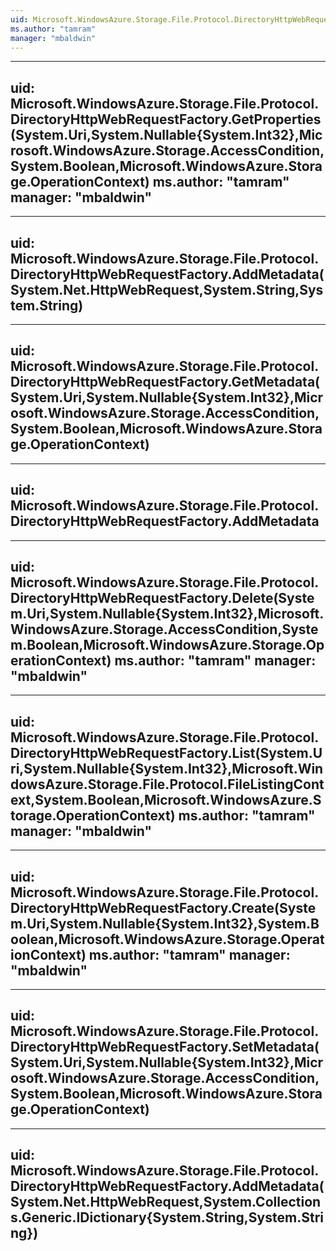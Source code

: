 ```yaml
---
uid: Microsoft.WindowsAzure.Storage.File.Protocol.DirectoryHttpWebRequestFactory
ms.author: "tamram"
manager: "mbaldwin"
---
```


---
uid: Microsoft.WindowsAzure.Storage.File.Protocol.DirectoryHttpWebRequestFactory.GetProperties(System.Uri,System.Nullable{System.Int32},Microsoft.WindowsAzure.Storage.AccessCondition,System.Boolean,Microsoft.WindowsAzure.Storage.OperationContext)
ms.author: "tamram"
manager: "mbaldwin"
---

---
uid: Microsoft.WindowsAzure.Storage.File.Protocol.DirectoryHttpWebRequestFactory.AddMetadata(System.Net.HttpWebRequest,System.String,System.String)
---

---
uid: Microsoft.WindowsAzure.Storage.File.Protocol.DirectoryHttpWebRequestFactory.GetMetadata(System.Uri,System.Nullable{System.Int32},Microsoft.WindowsAzure.Storage.AccessCondition,System.Boolean,Microsoft.WindowsAzure.Storage.OperationContext)
---

---
uid: Microsoft.WindowsAzure.Storage.File.Protocol.DirectoryHttpWebRequestFactory.AddMetadata
---

---
uid: Microsoft.WindowsAzure.Storage.File.Protocol.DirectoryHttpWebRequestFactory.Delete(System.Uri,System.Nullable{System.Int32},Microsoft.WindowsAzure.Storage.AccessCondition,System.Boolean,Microsoft.WindowsAzure.Storage.OperationContext)
ms.author: "tamram"
manager: "mbaldwin"
---

---
uid: Microsoft.WindowsAzure.Storage.File.Protocol.DirectoryHttpWebRequestFactory.List(System.Uri,System.Nullable{System.Int32},Microsoft.WindowsAzure.Storage.File.Protocol.FileListingContext,System.Boolean,Microsoft.WindowsAzure.Storage.OperationContext)
ms.author: "tamram"
manager: "mbaldwin"
---

---
uid: Microsoft.WindowsAzure.Storage.File.Protocol.DirectoryHttpWebRequestFactory.Create(System.Uri,System.Nullable{System.Int32},System.Boolean,Microsoft.WindowsAzure.Storage.OperationContext)
ms.author: "tamram"
manager: "mbaldwin"
---

---
uid: Microsoft.WindowsAzure.Storage.File.Protocol.DirectoryHttpWebRequestFactory.SetMetadata(System.Uri,System.Nullable{System.Int32},Microsoft.WindowsAzure.Storage.AccessCondition,System.Boolean,Microsoft.WindowsAzure.Storage.OperationContext)
---

---
uid: Microsoft.WindowsAzure.Storage.File.Protocol.DirectoryHttpWebRequestFactory.AddMetadata(System.Net.HttpWebRequest,System.Collections.Generic.IDictionary{System.String,System.String})
---
